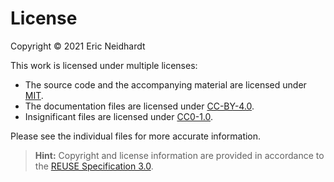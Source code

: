 # License

Copyright © 2021 Eric Neidhardt

This work is licensed under multiple licenses:

- The source code and the accompanying material are licensed under [MIT](LICENSES/MIT.txt).
- The documentation files are licensed under [CC-BY-4.0](LICENSES/CC-BY-4.0.txt).
- Insignificant files are licensed under [CC0-1.0](LICENSES/CC0-1.0.txt).

Please see the individual files for more accurate information.

> **Hint:** Copyright and license information are provided in accordance to the [REUSE Specification 3.0](https://reuse.software/spec/).
